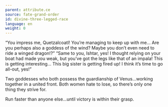 ```yaml
---
parent: attribute.ce
source: fate-grand-order
id: divine-three-legged-race
language: en
weight: 0
---
```


“You impress me, Quetzalcoatl!
You’re managing to keep up with me… Are you perhaps also a goddess of the wind? Maybe you don’t even need to ride a winged dragon!?”
“Same to you, Ishtar, yes! I thought relying on your boat had made you weak, but you’ve got the legs like that of an impala! This is getting interesting… This big sister is getting fired up! I think it’s time to go all-out, yes!”

Two goddesses who both possess the guardianship of Venus…working together in a united front. Both women hate to lose, so there’s only one thing they strive for.

Run faster than anyone else…until victory is within their grasp.
